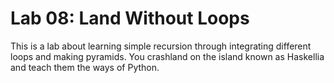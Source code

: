 # Lab 08: Land Without Loops

This is a lab about learning simple recursion through integrating different loops and making pyramids. You crashland on the island known as Haskellia and teach them the ways of Python. 